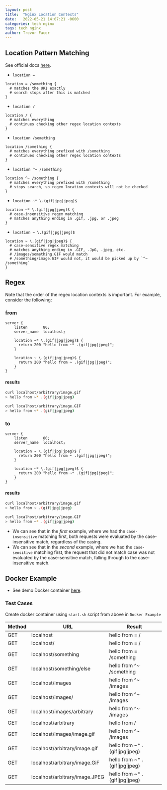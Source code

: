 ```yaml
---
layout: post
title:  "Nginx Location Contexts"
date:   2022-05-21 14:07:21 -0600
categories: tech nginx
tags: tech nginx
author: Trevor Facer
---
```


## Location Pattern Matching

See official docs [here](https://nginx.org/en/docs/http/ngx_http_core_module.html#location).

* `location =`

```nginx
location = /something {
  # matches the URI exactly
  # search stops after this is matched
}
```

* `location /`

```nginx
location / {
  # matches everything
  # continues checking other regex location contexts
}
```

* `location /something`

```nginx
location /something {
  # matches everything prefixed with /something
  # continues checking other regex location contexts
}
```

* `location ^~ /something`

```nginx
location ^~ /something {
  # matches everything prefixed with /something
  # stops search, so regex location contexts will not be checked
}
```

* `location ~* \.(gif|jpg|jpeg)$`

```nginx
location ~* \.(gif|jpg|jpeg)$ {
  # case-insensitive regex matching
  # matches anything ending in .gif, .jpg, or .jpeg
}
```

* `location ~ \.(gif|jpg|jpeg)$`

```nginx
location ~ \.(gif|jpg|jpeg)$ {
  # case-sensitive regex matching
  # matches anything ending in .GIF, .JpG, .jpeg, etc.
  # /images/something.GIF would match
  # /something/image.GIF would not, it would be picked up by `^~ /something`
}
```

## Regex

Note that the order of the regex location contexts is important. For example, consider the following:

### from

```nginx
server {
    listen       80;
    server_name  localhost;

    location ~* \.(gif|jpg|jpeg)$ {
      return 200 "hello from ~* .(gif|jpg|jpeg)";
    }

    location ~ \.(gif|jpg|jpeg)$ {
      return 200 "hello from ~ .(gif|jpg|jpeg)";
    }
}
```

#### results

```bash
curl localhost/arbitrary/image.gif
> hello from ~* .(gif|jpg|jpeg)

curl localhost/arbitrary/image.GIF
> hello from ~* .(gif|jpg|jpeg)
````

### to

```nginx
server {
    listen       80;
    server_name  localhost;

    location ~ \.(gif|jpg|jpeg)$ {
      return 200 "hello from ~ .(gif|jpg|jpeg)";
    }

    location ~* \.(gif|jpg|jpeg)$ {
      return 200 "hello from ~* .(gif|jpg|jpeg)";
    }
}
```

#### results

```bash
curl localhost/arbitrary/image.gif
> hello from ~ .(gif|jpg|jpeg)

curl localhost/arbitrary/image.GIF 
> hello from ~* .(gif|jpg|jpeg)
````

* We can see that in the _first_ example, where we had the `case-insensitive` matching first, both requests were evaluated by the case-insensitive match, regardless of the casing.
* We can see that in the _second_ example, where we had the `case-sensitive` matching first, the request that did not match case was not evaluated by the case-sensitive match, falling through to the case-insensitive match.

## Docker Example

* See demo Docker container [here](https://tdfacer.github.io/tech/nginx-docker).

### Test Cases

Create docker container using `start.sh` script from above in `Docker Example`

| Method    | URL    | Result    |
|---------------- | --------------- | --------------- |
| GET    | localhost    | hello from = /    |
| GET    | localhost/   | hello from = /    |
| GET    | localhost/something    | hello from = /something    |
| GET   | localhost/something/else   | hello from ^~ /something   |
| GET   | localhost/images   | hello from ^~ /images   |
| GET   | localhost/images/   | hello from ^~ /images   |
| GET   | localhost/images/arbitrary   | hello from ^~ /images   |
| GET   | localhost/arbitrary   | hello from /   |
| GET   | localhost/images/image.gif   | hello from ^~ /images   |
| GET   | localhost/arbitrary/image.gif   | hello from ~* .(gif\|jpg\|jpeg)   |
| GET   | localhost/arbitrary/image.GiF   | hello from ~* .(gif\|jpg\|jpeg)   |
| GET   | localhost/arbitrary/image.JPEG   | hello from ~* .(gif\|jpg\|jpeg)   |
